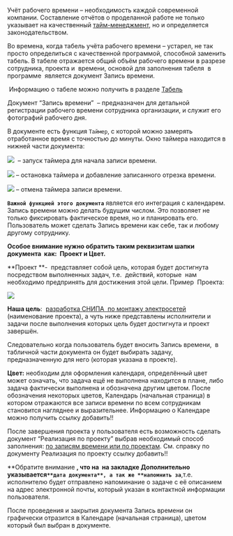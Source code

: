 Учёт рабочего времени – необходимость каждой современной компании. Составление отчётов о проделанной работе не только указывает на качественный [тайм-менеджмент](https://biz30.timedoctor.com/ru/), но и определяется законодательством.

Во времена, когда табель учёта рабочего времени – устарел, не так просто определиться с качественной программой, способной заменить табель. В табеле отражается общий объём рабочего времени в разрезе сотрудника, проекта и  времени, основой для заполнения табеля  в программе  является документ Запись времени.

 Информацию о табеле можно получить в разделе [Табель](/d/Timesheet)

Документ “Запись времени”  – предназначен для детальной регистрации рабочего времени сотрудника организации, и служит его фотографий рабочего дня.

В документе есть функция `Таймер`, с которой можно замерять отработанное время с точностью до минуты. Окно таймера находится в нижней части документа:

![](/img/2018_11_13_08_38_571.png)  – запуск таймера для начала записи времени.

![](/img/2018_11_13_08_39_252.png) – остановка таймера и добавление записанного отрезка времени.

![](/img/2018_11_13_08_39_503.png) – отмена таймера записи времени.

**`Важной функцией этого документа`** является его интеграция с календарем. Запись времени можно делать будущим числом. Это позволяет не только фиксировать фактическое время, но и планировать его. Пользователь может сделать Запись времени как себе, так и любому другому сотруднику.

**Особое внимание нужно обратить таким реквизитам шапки документа  как:  Проект и Цвет.**

**Проект **-  представляет собой цель, которая будет достигнута посредством выполненных задач, т.е.  действий, которые  нам необходимо предпринять для достижения этой цели. Пример  Проекта:

![](/img/2018_11_13_09_18_439.png)

**Наша цель**:  <u>разработка СНИПА  по монтажу электросетей</u> (наименование проекта), а чуть ниже представлены исполнители и  задачи после выполнения которых цель будет достигнута и проект завершён.

Следовательно когда пользователь будет вносить Запись времени,  в табличной части документа он будет выбирать задачу, предназначенную для него (которая указана в проекте).

**Цвет:** необходим для оформления календаря, определённый цвет может означать, что задача ещё не выполнена находится в плане, либо задача фактически выполнена и обозначена другим цветом. После обозначения некоторых цветов, Календарь (начальная страница) в котором отражаются все записи времени по всем сотрудникам становится нагляднее и выразительнее. Информацию о Календаре можно получить ссылку добавить!!

После завершения проекта у пользователя есть возможность сделать документ “Реализация по проекту” выбрав необходимый способ заполнения: <u>по записям времени или по проектам</u>. См. справку по документу Реализация по проекту ссылку добавить!!

**Обратите внимание **, что на  на закладке Дополнительно указывается`**дата документа**, а так же **напомнить за`**,т.е. исполнителю будет отправлено напоминание о задаче с её описанием на адрес электронной почты, который указан в контактной информации пользователя.

После проведения и закрытия документа Запись времени он графически отразится в Календаре (начальная страница), цветом который был выбран в документе.